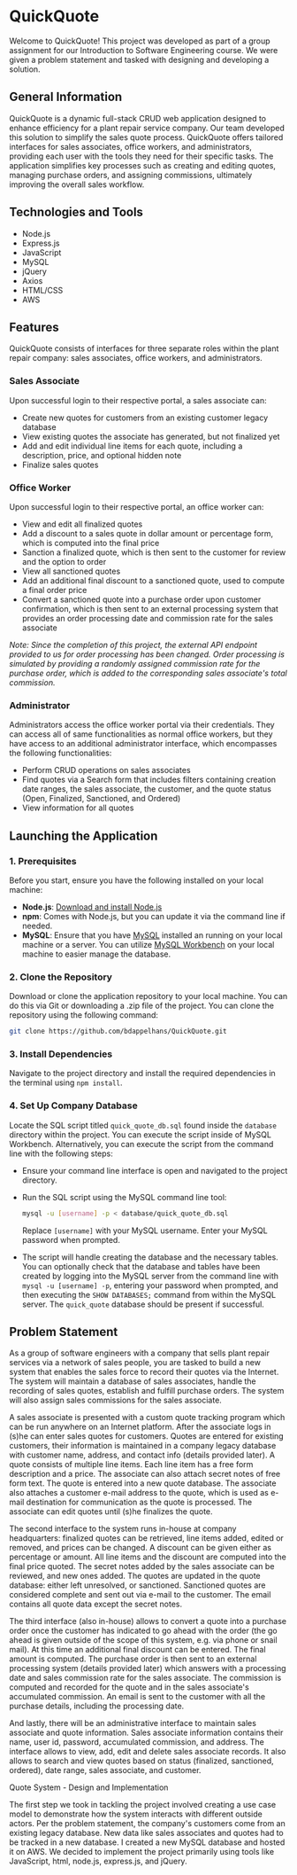 # QuickQuote

Welcome to QuickQuote! This project was developed as part of a group assignment for our Introduction to Software Engineering course. We were given a problem statement and tasked with designing and developing a solution.

## General Information

QuickQuote is a dynamic full-stack CRUD web application designed to enhance efficiency for a plant repair service company. Our team developed this solution to simplify the sales quote process. QuickQuote offers tailored interfaces for sales associates, office workers, and administrators, providing each user with the tools they need for their specific tasks. The application simplifies key processes such as creating and editing quotes, managing purchase orders, and assigning commissions, ultimately improving the overall sales workflow. 

## Technologies and Tools

- Node.js
- Express.js
- JavaScript
- MySQL
- jQuery
- Axios
- HTML/CSS
- AWS

## Features

QuickQuote consists of interfaces for three separate roles within the plant repair company: sales associates, office workers, and administrators.

### Sales Associate

Upon successful login to their respective portal, a sales associate can:
- Create new quotes for customers from an existing customer legacy database
- View existing quotes the associate has generated, but not finalized yet
- Add and edit individual line items for each quote, including a description, price, and optional hidden note
- Finalize sales quotes

### Office Worker

Upon successful login to their respective portal, an office worker can:
- View and edit all finalized quotes
- Add a discount to a sales quote in dollar amount or percentage form, which is computed into the final price
- Sanction a finalized quote, which is then sent to the customer for review and the option to order
- View all sanctioned quotes
- Add an additional final discount to a sanctioned quote, used to compute a final order price
- Convert a sanctioned quote into a purchase order upon customer confirmation, which is then sent to an external processing system that provides an order processing date and commission rate for the sales associate

*Note: Since the completion of this project, the external API endpoint provided to us for order processing has been changed. Order processing is simulated by providing a randomly assigned commission rate for the purchase order, which is added to the corresponding sales associate's total commission.*

### Administrator

Administrators access the office worker portal via their credentials. They can access all of same functionalities as normal office workers, but they have access to an additional administrator interface, which encompasses the following functionalities:
- Perform CRUD operations on sales associates
- Find quotes via a Search form that includes filters containing creation date ranges, the sales associate, the customer, and the quote status (Open, Finalized, Sanctioned, and Ordered)
- View information for all quotes

## Launching the Application

### 1. Prerequisites

Before you start, ensure you have the following installed on your local machine:
- **Node.js**: [Download and install Node.js](https://nodejs.org/en)
- **npm**: Comes with Node.js, but you can update it via the command line if needed.
- **MySQL**: Ensure that you have [MySQL](https://www.mysql.com/products/community/) installed an running on your local machine or a server. You can utilize [MySQL Workbench](https://www.mysql.com/products/workbench/) on your local machine to easier manage the database.

### 2. Clone the Repository

Download or clone the application repository to your local machine. You can do this via Git or downloading a .zip file of the project. You can clone the repository using the following command:

   ```bash
   git clone https://github.com/bdappelhans/QuickQuote.git
   ```

### 3. Install Dependencies

Navigate to the project directory and install the required dependencies in the terminal using `npm install`.

### 4. Set Up Company Database

Locate the SQL script titled `quick_quote_db.sql` found inside the `database` directory within the project. You can execute the script inside of MySQL Workbench. Alternatively, you can execute the script from the command line with the following steps:
- Ensure your command line interface is open and navigated to the project directory.
- Run the SQL script using the MySQL command line tool: 

   ```bash
   mysql -u [username] -p < database/quick_quote_db.sql
   ```
  Replace `[username]` with your MySQL username. Enter your MySQL password when prompted.
- The script will handle creating the database and the necessary tables. You can optionally check that the database and tables have been created by logging into the MySQL server from the command line with `mysql -u [username] -p`, entering your password when prompted, and then executing the `SHOW DATABASES;` command from within the MySQL server. The `quick_quote` database should be present if successful.

## Problem Statement
As a group of software engineers with a company that sells plant repair services via a network of sales people, you are tasked to build a new system that enables the sales force to record their quotes via the Internet. The system will maintain a database of sales associates, handle the recording of sales quotes, establish and fulfill purchase orders. The system will also assign sales commissions for the sales associate.

A sales associate is presented with a custom quote tracking program which can be run anywhere on an Internet platform. After the associate logs in (s)he can enter sales quotes for customers. Quotes are entered for existing customers, their information is maintained in a company legacy database with customer name, address, and contact info (details provided later). A quote consists of multiple line items. Each line item has a free form description and a price. The associate can also attach secret notes of free form text. The quote is entered into a new quote database. The associate also attaches a customer e-mail address to the quote, which is used as e-mail destination for communication as the quote is processed. The associate can edit quotes until (s)he finalizes the quote.

The second interface to the system runs in-house at company headquarters: finalized quotes can be retrieved, line items added, edited or removed, and prices can be changed. A discount can be given either as percentage or amount. All line items and the discount are computed into the final price quoted. The secret notes added by the sales associate can be reviewed, and new ones added. The quotes are updated in the quote database: either left unresolved, or sanctioned. Sanctioned quotes are considered complete and sent out via e-mail to the customer. The email contains all quote data except the secret notes.

The third interface (also in-house) allows to convert a quote into a purchase order once the customer has indicated to go ahead with the order (the go ahead is given outside of the scope of this system, e.g. via phone or snail mail). At this time an additional final discount can be entered. The final amount is computed. The purchase order is then sent to an external processing system (details provided later) which answers with a processing date and sales commission rate for the sales associate. The commission is computed and recorded for the quote and in the sales associate's accumulated commission. An email is sent to the customer with all the purchase details, including the processing date.

And lastly, there will be an administrative interface to maintain sales associate and quote information. Sales associate information contains their name, user id, password, accumulated commission, and address. The interface allows to view, add, edit and delete sales associate records. It also allows to search and view quotes based on status (finalized, sanctioned, ordered), date range, sales associate, and customer.

Quote System - Design and Implementation

The first step we took in tackling the project involved creating a use case model to demonstrate how the system interacts with different outside actors. Per the problem statement, the company's customers come from an existing legacy database. New data like sales associates and quotes had to be tracked in a new database. I created a new MySQL database and hosted it on AWS. We decided to implement the project primarily using tools like JavaScript, html, node.js, express.js, and jQuery.

